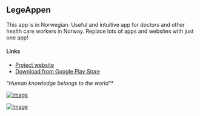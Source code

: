 ## LegeAppen

This app is in Norwegian. Useful and intuitive app for doctors and other health care workers in Norway. Replace lots of apps and websites with just one app!

#### Links
* [Project website](https://www.olejon.net/code/mdapp/)
* [Download from Google Play Store](https://www.olejon.net/code/mdapp/?page=android_app)

*"Human knowledge belongs to the world"**

[![Image](https://www.olejon.net/code/mdapp/img/google-play.png)](https://www.olejon.net/code/mdapp/?page=android_app)

[![Image](https://www.paypalobjects.com/no_NO/i/btn/btn_donate_LG.gif)](https://www.olejon.net/code/mdapp/?page=donate)

